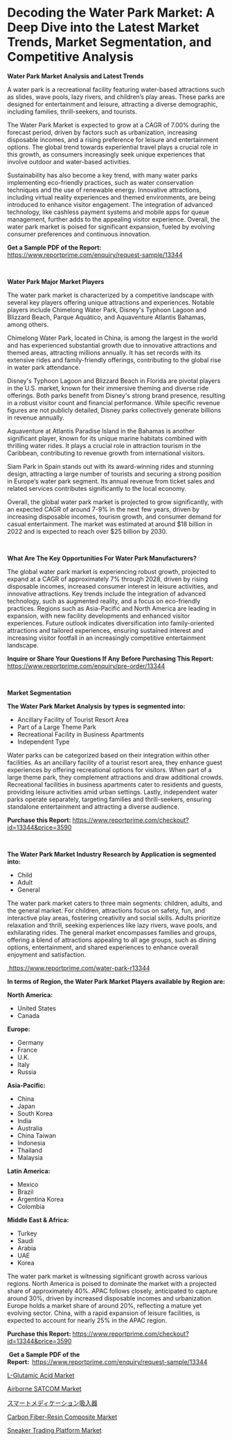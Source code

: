 <p><h1>Decoding the Water Park Market: A Deep Dive into the Latest Market Trends, Market Segmentation, and Competitive Analysis</h1></p><p><strong>Water Park Market Analysis and Latest Trends</strong></p>
<p><p>A water park is a recreational facility featuring water-based attractions such as slides, wave pools, lazy rivers, and children’s play areas. These parks are designed for entertainment and leisure, attracting a diverse demographic, including families, thrill-seekers, and tourists. </p><p>The Water Park Market is expected to grow at a CAGR of 7.00% during the forecast period, driven by factors such as urbanization, increasing disposable incomes, and a rising preference for leisure and entertainment options. The global trend towards experiential travel plays a crucial role in this growth, as consumers increasingly seek unique experiences that involve outdoor and water-based activities.</p><p>Sustainability has also become a key trend, with many water parks implementing eco-friendly practices, such as water conservation techniques and the use of renewable energy. Innovative attractions, including virtual reality experiences and themed environments, are being introduced to enhance visitor engagement. The integration of advanced technology, like cashless payment systems and mobile apps for queue management, further adds to the appealing visitor experience. Overall, the water park market is poised for significant expansion, fueled by evolving consumer preferences and continuous innovation.</p></p>
<p><strong>Get a Sample PDF of the Report:&nbsp;</strong> <a href="https://www.reportprime.com/enquiry/request-sample/13344">https://www.reportprime.com/enquiry/request-sample/13344</a></p>
<p>&nbsp;</p>
<p><strong>Water Park Major Market Players</strong></p>
<p><p>The water park market is characterized by a competitive landscape with several key players offering unique attractions and experiences. Notable players include Chimelong Water Park, Disney's Typhoon Lagoon and Blizzard Beach, Parque Aquático, and Aquaventure Atlantis Bahamas, among others.</p><p>Chimelong Water Park, located in China, is among the largest in the world and has experienced substantial growth due to innovative attractions and themed areas, attracting millions annually. It has set records with its extensive rides and family-friendly offerings, contributing to the global rise in water park attendance.</p><p>Disney's Typhoon Lagoon and Blizzard Beach in Florida are pivotal players in the U.S. market, known for their immersive theming and diverse ride offerings. Both parks benefit from Disney's strong brand presence, resulting in a robust visitor count and financial performance. While specific revenue figures are not publicly detailed, Disney parks collectively generate billions in revenue annually.</p><p>Aquaventure at Atlantis Paradise Island in the Bahamas is another significant player, known for its unique marine habitats combined with thrilling water rides. It plays a crucial role in attraction tourism in the Caribbean, contributing to revenue growth from international visitors.</p><p>Siam Park in Spain stands out with its award-winning rides and stunning design, attracting a large number of tourists and securing a strong position in Europe’s water park segment. Its annual revenue from ticket sales and related services contributes significantly to the local economy.</p><p>Overall, the global water park market is projected to grow significantly, with an expected CAGR of around 7-9% in the next few years, driven by increasing disposable incomes, tourism growth, and consumer demand for casual entertainment. The market was estimated at around $18 billion in 2022 and is expected to reach over $25 billion by 2030.</p></p>
<p>&nbsp;</p>
<p><strong>What Are The Key Opportunities For Water Park Manufacturers?</strong></p>
<p><p>The global water park market is experiencing robust growth, projected to expand at a CAGR of approximately 7% through 2028, driven by rising disposable incomes, increased consumer interest in leisure activities, and innovative attractions. Key trends include the integration of advanced technology, such as augmented reality, and a focus on eco-friendly practices. Regions such as Asia-Pacific and North America are leading in expansion, with new facility developments and enhanced visitor experiences. Future outlook indicates diversification into family-oriented attractions and tailored experiences, ensuring sustained interest and increasing visitor footfall in an increasingly competitive entertainment landscape.</p></p>
<p><strong>Inquire or Share Your Questions If Any Before Purchasing This Report:</strong> <a href="https://www.reportprime.com/enquiry/pre-order/13344">https://www.reportprime.com/enquiry/pre-order/13344</a></p>
<p>&nbsp;</p>
<p><strong>Market Segmentation</strong></p>
<p><strong>The Water Park Market Analysis by types is segmented into:</strong></p>
<p><ul><li>Ancillary Facility of Tourist Resort Area</li><li>Part of a Large Theme Park</li><li>Recreational Facility in Business Apartments</li><li>Independent Type</li></ul></p>
<p><p>Water parks can be categorized based on their integration within other facilities. As an ancillary facility of a tourist resort area, they enhance guest experiences by offering recreational options for visitors. When part of a large theme park, they complement attractions and draw additional crowds. Recreational facilities in business apartments cater to residents and guests, providing leisure activities amid urban settings. Lastly, independent water parks operate separately, targeting families and thrill-seekers, ensuring standalone entertainment and attracting a diverse audience.</p></p>
<p><strong>Purchase this Report:&nbsp;</strong><a href="https://www.reportprime.com/checkout?id=13344&price=3590">https://www.reportprime.com/checkout?id=13344&price=3590</a></p>
<p>&nbsp;</p>
<p><strong>The Water Park Market Industry Research by Application is segmented into:</strong></p>
<p><ul><li>Child</li><li>Adult</li><li>General</li></ul></p>
<p><p>The water park market caters to three main segments: children, adults, and the general market. For children, attractions focus on safety, fun, and interactive play areas, fostering creativity and social skills. Adults prioritize relaxation and thrill, seeking experiences like lazy rivers, wave pools, and exhilarating rides. The general market encompasses families and groups, offering a blend of attractions appealing to all age groups, such as dining options, entertainment, and shared experiences to enhance overall enjoyment and satisfaction.</p></p>
<p><a href="https://www.reportprime.com/water-park-r13344">&nbsp;https://www.reportprime.com/water-park-r13344</a></p>
<p><strong>In terms of Region, the Water Park Market Players available by Region are:</strong></p>
<p>
    <p> <strong> North America: </strong>
        <ul>
            <li>United States</li>
            <li>Canada</li>
        </ul>
        </p> 
    <p> <strong> Europe: </strong>
        <ul>
            <li>Germany</li>
            <li>France</li>
            <li>U.K.</li>
            <li>Italy</li>
            <li>Russia</li>
        </ul>
        </p> 
    <p> <strong> Asia-Pacific: </strong>
        <ul>
            <li>China</li>
            <li>Japan</li>
            <li>South Korea</li>
            <li>India</li>
            <li>Australia</li>
            <li>China Taiwan</li>
            <li>Indonesia</li>
            <li>Thailand</li>
            <li>Malaysia</li>
        </ul>
        </p> 
    <p> <strong> Latin America: </strong>
        <ul>
            <li>Mexico</li>
            <li>Brazil</li>
            <li>Argentina Korea</li>
            <li>Colombia</li>
        </ul>
        </p> 
    <p> <strong> Middle East & Africa: </strong>
        <ul>
            <li>Turkey</li>
            <li>Saudi</li>
            <li>Arabia</li>
            <li>UAE</li>
            <li>Korea</li>
        </ul>
    </p>
    </p>
<p><p>The water park market is witnessing significant growth across various regions. North America is poised to dominate the market with a projected share of approximately 40%. APAC follows closely, anticipated to capture around 30%, driven by increased disposable incomes and urbanization. Europe holds a market share of around 20%, reflecting a mature yet evolving sector. China, with a rapid expansion of leisure facilities, is expected to account for nearly 25% in the APAC region.</p></p>
<p><strong>Purchase this Report: </strong><a href="https://www.reportprime.com/checkout?id=13344&price=3590">https://www.reportprime.com/checkout?id=13344&price=3590</a></p>
<p>&nbsp;<strong>Get a Sample PDF of the Report:&nbsp;&nbsp;</strong><a href="https://www.reportprime.com/enquiry/request-sample/13344">https://www.reportprime.com/enquiry/request-sample/13344</a></p>
<p><strong></strong></p>
<p><p><a href="https://issuu.com/reportprime-2/docs/l-glutamic-acid-market-size-2030.pp_113cef7fc22f06">L-Glutamic Acid Market</a></p><p><a href="https://github.com/NargisHussain75/Market-Research-Report-List-1/blob/main/airborne-satcom-market.md">Airborne SATCOM Market</a></p><p><a href="https://medium.com/@uyjtuy6/smart-medication-inhalers-market-%E3%81%AE%E3%82%B0%E3%83%AD%E3%83%BC%E3%83%90%E3%83%AB%E5%B8%82%E5%A0%B4%E6%A6%82%E8%A6%81%E3%81%AF-%E4%B8%96%E7%95%8C%E3%81%8A%E3%82%88%E3%81%B3%E4%B8%BB%E8%A6%81%E5%B8%82%E5%A0%B4%E3%81%AB%E3%81%8A%E3%81%91%E3%82%8B%E6%A5%AD%E7%95%8C%E3%81%AB%E5%BD%B1%E9%9F%BF%E3%82%92%E4%B8%8E%E3%81%88%E3%82%8B%E4%B8%BB%E8%A6%81%E3%81%AA%E3%83%88%E3%83%AC%E3%83%B3%E3%83%89%E3%81%AB%E3%81%A4%E3%81%84%E3%81%A6-%E7%8B%AC%E8%87%AA%E3%81%AE%E8%A6%96%E7%82%B9%E3%82%92%E6%8F%90%E4%BE%9B%E3%81%97%E3%81%BE%E3%81%99-207acc4adfff">スマートメディケーション吸入器</a></p><p><a href="https://medium.com/@darrensipes2023/in-the-carbon-fiber-resin-composite-market-the-main-focus-is-on-keeping-costs-low-and-getting-27a296028ce9">Carbon Fiber-Resin Composite Market</a></p><p><a href="https://github.com/FlorianWolf90/Market-Research-Report-List-1/blob/main/sneaker-trading-platform-market.md">Sneaker Trading Platform Market</a></p></p>